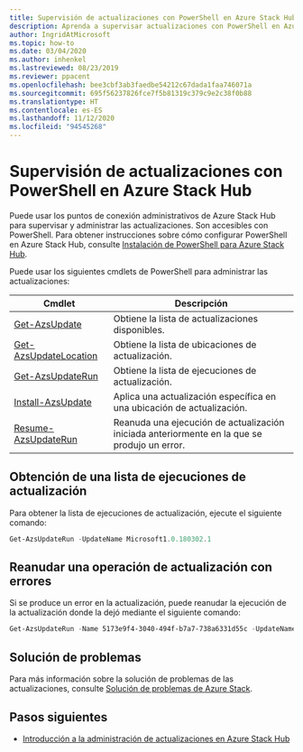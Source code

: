 ```yaml
---
title: Supervisión de actualizaciones con PowerShell en Azure Stack Hub
description: Aprenda a supervisar actualizaciones con PowerShell en Azure Stack Hub.
author: IngridAtMicrosoft
ms.topic: how-to
ms.date: 03/04/2020
ms.author: inhenkel
ms.lastreviewed: 08/23/2019
ms.reviewer: ppacent
ms.openlocfilehash: bee3cbf3ab3faedbe54212c67dada1faa746071a
ms.sourcegitcommit: 695f56237826fce7f5b81319c379c9e2c38f0b88
ms.translationtype: HT
ms.contentlocale: es-ES
ms.lasthandoff: 11/12/2020
ms.locfileid: "94545268"
---
```

# <a name="monitor-updates-with-powershell-in-azure-stack-hub"></a>Supervisión de actualizaciones con PowerShell en Azure Stack Hub

Puede usar los puntos de conexión administrativos de Azure Stack Hub para supervisar y administrar las actualizaciones. Son accesibles con PowerShell. Para obtener instrucciones sobre cómo configurar PowerShell en Azure Stack Hub, consulte [Instalación de PowerShell para Azure Stack Hub](powershell-install-az-module.md).

Puede usar los siguientes cmdlets de PowerShell para administrar las actualizaciones:

| Cmdlet | Descripción |
|------------------------------------------------------|-------------|
| [Get-AzsUpdate](/powershell/module/azs.update.admin/get-azsupdate?view=azurestackps-1.8.0) | Obtiene la lista de actualizaciones disponibles. |
| [Get-AzsUpdateLocation](/powershell/module/azs.update.admin/get-azsupdatelocation?view=azurestackps-1.8.0)| Obtiene la lista de ubicaciones de actualización. |
| [Get-AzsUpdateRun](/powershell/module/azs.update.admin/get-azsupdaterun?view=azurestackps-1.8.0) | Obtiene la lista de ejecuciones de actualización.  |
| [Install-AzsUpdate](/powershell/module/azs.update.admin/install-azsupdate?view=azurestackps-1.8.0) | Aplica una actualización específica en una ubicación de actualización. |
| [Resume-AzsUpdateRun](/powershell/module/azs.update.admin/resume-azsupdaterun?view=azurestackps-1.8.0) | Reanuda una ejecución de actualización iniciada anteriormente en la que se produjo un error. |

## <a name="get-a-list-of-update-runs"></a>Obtención de una lista de ejecuciones de actualización

Para obtener la lista de ejecuciones de actualización, ejecute el siguiente comando:

```powershell
Get-AzsUpdateRun -UpdateName Microsoft1.0.180302.1
```

## <a name="resume-a-failed-update-operation"></a>Reanudar una operación de actualización con errores

Si se produce un error en la actualización, puede reanudar la ejecución de la actualización donde la dejó mediante el siguiente comando:

```powershell
Get-AzsUpdateRun -Name 5173e9f4-3040-494f-b7a7-738a6331d55c -UpdateName Microsoft1.0.180305.1 | Resume-AzsUpdateRun
```

## <a name="troubleshoot"></a>Solución de problemas

Para más información sobre la solución de problemas de las actualizaciones, consulte [Solución de problemas de Azure Stack](azure-stack-troubleshooting.md).

## <a name="next-steps"></a>Pasos siguientes

- [Introducción a la administración de actualizaciones en Azure Stack Hub](./azure-stack-updates.md)
